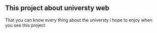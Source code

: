 ## This project about universty web 
That you can know every thing about the universty 
i hope to enjoy when you see this project
